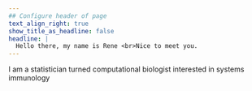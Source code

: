 ```yaml
---
## Configure header of page
text_align_right: true
show_title_as_headline: false
headline: |
  Hello there, my name is Rene <br>Nice to meet you.
---
```


I am a statistician turned computational biologist interested in systems immunology 


